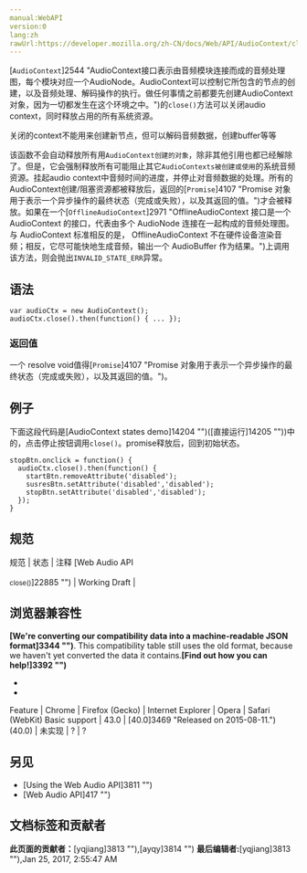 ```yaml
---
manual:WebAPI
version:0
lang:zh
rawUrl:https://developer.mozilla.org/zh-CN/docs/Web/API/AudioContext/close
---
```






[`AudioContext`]2544 "AudioContext接口表示由音频模块连接而成的音频处理图，每个模块对应一个AudioNode。AudioContext可以控制它所包含的节点的创建，以及音频处理、解码操作的执行。做任何事情之前都要先创建AudioContext对象，因为一切都发生在这个环境之中。")的`close()`方法可以关闭audio context，同时释放占用的所有系统资源。



关闭的context不能用来创建新节点，但可以解码音频数据，创建buffer等等



该函数不会自动释放所有用`AudioContext创建的对象`，除非其他引用也都已经解除了。但是，它会强制释放所有可能阻止其它`AudioContexts被创建或使用`的系统音频资源。挂起audio context中音频时间的进度，并停止对音频数据的处理。所有的AudioContext创建/阻塞资源都被释放后，返回的[`Promise`]4107 "Promise 对象用于表示一个异步操作的最终状态（完成或失败），以及其返回的值。")才会被释放。如果在一个[`OfflineAudioContext`]2971 "OfflineAudioContext 接口是一个 AudioContext 的接口，代表由多个 AudioNode 连接在一起构成的音频处理图。与 AudioContext 标准相反的是， OfflineAudioContext 不在硬件设备渲染音频；相反，它尽可能快地生成音频，输出一个 AudioBuffer 作为结果。")上调用该方法，则会抛出`INVALID_STATE_ERR`异常。


## 语法<a name="语法"></a>

```
var audioCtx = new AudioContext();
audioCtx.close().then(function() { ... });
```

### 返回值<a name="返回值"></a>


一个 resolve void值得[`Promise`]4107 "Promise 对象用于表示一个异步操作的最终状态（完成或失败），以及其返回的值。")。


## 例子<a name="例子"></a>


下面这段代码是[AudioContext states demo]14204 "")([直接运行]14205 ""))中的，点击停止按钮调用`close()`。promise释放后，回到初始状态。


```
stopBtn.onclick = function() {
  audioCtx.close().then(function() {
    startBtn.removeAttribute('disabled');
    susresBtn.setAttribute('disabled','disabled');
    stopBtn.setAttribute('disabled','disabled');
  });
}
```

## 规范<a name="规范"></a>
规范 | 状态 | 注释 
[Web Audio API<br></br><small>close()</small>]22885 "") | Working Draft |  


## 浏览器兼容性<a name="浏览器兼容性"></a>


**[We&#39;re converting our compatibility data into a machine-readable JSON format]3344 "")**. This compatibility table still uses the old format, because we haven&#39;t yet converted the data it contains.**[Find out how you can help!]3392 "")**


* 
* 
Feature | Chrome | Firefox (Gecko) | Internet Explorer | Opera | Safari (WebKit) 
Basic support | 43.0 | [40.0]3469 "Released on 2015-08-11.")(40.0) | 未实现 | ? | ? 





## 另见<a name="另见"></a>

* [Using the Web Audio API]3811 "")
* [Web Audio API]417 "")



## 文档标签和贡献者
**此页面的贡献者：**[yqjiang]3813 ""),[ayqy]3814 "")
**最后编辑者:**[yqjiang]3813 ""),<time>Jan 25, 2017, 2:55:47 AM</time>


